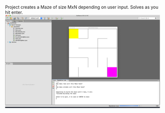 Project creates a Maze of size MxN depending on user input. Solves as you hit enter.
![](mazeImages/Maze.png)
